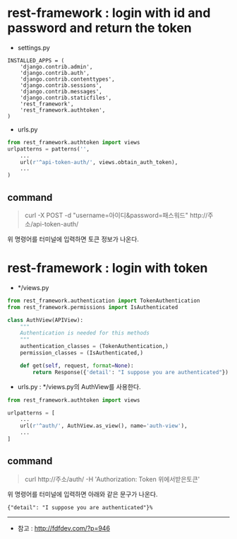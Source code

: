# rest-framework : login with id and password and return the token
* settings.py
```
INSTALLED_APPS = (
    'django.contrib.admin',
    'django.contrib.auth',
    'django.contrib.contenttypes',
    'django.contrib.sessions',
    'django.contrib.messages',
    'django.contrib.staticfiles',
    'rest_framework',
    'rest_framework.authtoken',
)
```

* urls.py
```python
from rest_framework.authtoken import views
urlpatterns = patterns('',
    ...
    url(r'^api-token-auth/', views.obtain_auth_token),
    ...
)
```

## command
> curl -X POST -d "username=아이디&password=패스워드"  http://주소/api-token-auth/

위 명령어를 터미널에 입력하면 토큰 정보가 나온다.

# rest-framework : login with token
* */views.py
```python
from rest_framework.authentication import TokenAuthentication
from rest_framework.permissions import IsAuthenticated

class AuthView(APIView):
    """
    Authentication is needed for this methods
    """
    authentication_classes = (TokenAuthentication,)
    permission_classes = (IsAuthenticated,)

    def get(self, request, format=None):
        return Response({'detail': "I suppose you are authenticated"})
```

* urls.py : */views.py의 AuthView를 사용한다.
```python
from rest_framework.authtoken import views

urlpatterns = [
    ...
    url(r'^auth/', AuthView.as_view(), name='auth-view'),
    ...
]
```

## command
> curl http://주소/auth/ -H 'Authorization: Token 위에서받은토큰'

위 명령어를 터미널에 입력하면 아래와 같은 문구가 나온다.
```
{"detail": "I suppose you are authenticated"}%
```

---
* 참고 : http://fdfdev.com/?p=946
